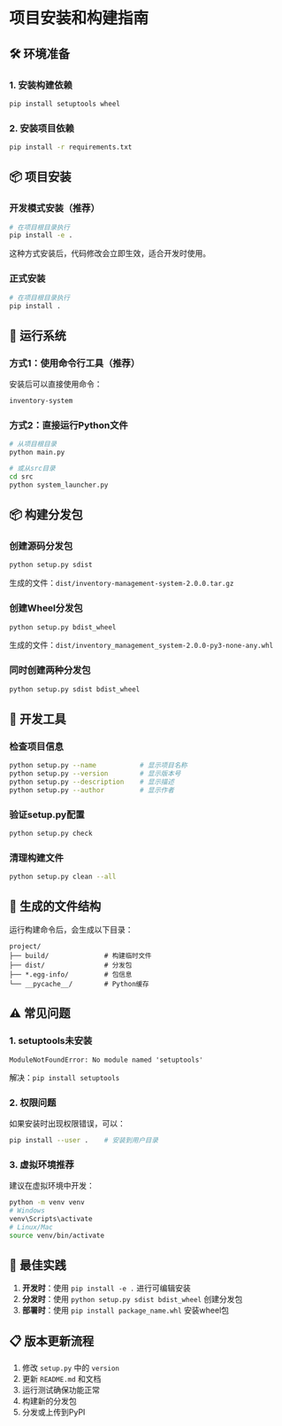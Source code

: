 # 项目安装和构建指南

## 🛠️ 环境准备

### 1. 安装构建依赖
```bash
pip install setuptools wheel
```

### 2. 安装项目依赖
```bash
pip install -r requirements.txt
```

## 📦 项目安装

### 开发模式安装（推荐）
```bash
# 在项目根目录执行
pip install -e .
```
这种方式安装后，代码修改会立即生效，适合开发时使用。

### 正式安装
```bash
# 在项目根目录执行
pip install .
```

## 🚀 运行系统

### 方式1：使用命令行工具（推荐）
安装后可以直接使用命令：
```bash
inventory-system
```

### 方式2：直接运行Python文件
```bash
# 从项目根目录
python main.py

# 或从src目录
cd src
python system_launcher.py
```

## 📦 构建分发包

### 创建源码分发包
```bash
python setup.py sdist
```
生成的文件：`dist/inventory-management-system-2.0.0.tar.gz`

### 创建Wheel分发包
```bash
python setup.py bdist_wheel
```
生成的文件：`dist/inventory_management_system-2.0.0-py3-none-any.whl`

### 同时创建两种分发包
```bash
python setup.py sdist bdist_wheel
```

## 🔧 开发工具

### 检查项目信息
```bash
python setup.py --name           # 显示项目名称
python setup.py --version        # 显示版本号
python setup.py --description    # 显示描述
python setup.py --author         # 显示作者
```

### 验证setup.py配置
```bash
python setup.py check
```

### 清理构建文件
```bash
python setup.py clean --all
```

## 📂 生成的文件结构

运行构建命令后，会生成以下目录：
```
project/
├── build/              # 构建临时文件
├── dist/               # 分发包
├── *.egg-info/         # 包信息
└── __pycache__/        # Python缓存
```

## ⚠️ 常见问题

### 1. setuptools未安装
```
ModuleNotFoundError: No module named 'setuptools'
```
解决：`pip install setuptools`

### 2. 权限问题
如果安装时出现权限错误，可以：
```bash
pip install --user .    # 安装到用户目录
```

### 3. 虚拟环境推荐
建议在虚拟环境中开发：
```bash
python -m venv venv
# Windows
venv\Scripts\activate
# Linux/Mac
source venv/bin/activate
```

## 🎯 最佳实践

1. **开发时**：使用 `pip install -e .` 进行可编辑安装
2. **分发时**：使用 `python setup.py sdist bdist_wheel` 创建分发包
3. **部署时**：使用 `pip install package_name.whl` 安装wheel包

## 📋 版本更新流程

1. 修改 `setup.py` 中的 `version`
2. 更新 `README.md` 和文档
3. 运行测试确保功能正常
4. 构建新的分发包
5. 分发或上传到PyPI
